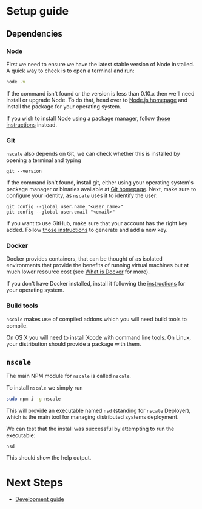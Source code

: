 # Setup guide

## Dependencies

### Node

First we need to ensure we have the latest stable version of
Node installed. A quick way to check is to open a terminal and run:

```sh
node -v
```

If the command isn't found or the version is less than 0.10.x
then we'll need install or upgrade Node. To do that, head over to
[Node.js homepage][nodejs] and install the package for your operating system.

If you wish to install Node using a package manager, follow
[those instructions](https://github.com/joyent/node/wiki/installing-node.js-via-package-manager)
instead.

### Git

`nscale` also depends on Git, we can check whether this is installed
by opening a terminal and typing

```
git --version
```

If the command isn't found, install git, either using your operating system's
package manager or binaries available at [Git homepage][git]. Next, make sure
to configure your identity, as `nscale` uses it to identify the user:

```
git config --global user.name "<user name>"
git config --global user.email "<email>"
```

If you want to use GitHub, make sure that your account has the right key added.
Follow [those instructions][generate-ssh-keys] to generate and add a new key.

### Docker

Docker provides containers, that can be thought of as isolated environments
that provide the benefits of running virtual machines but at much lower resource
cost (see [What is Docker][] for more).

If you don't have Docker installed, install it following the [instructions](docker-install)
for your operating system.

### Build tools
`nscale` makes use of compiled addons which you will need build tools to
compile.

On OS X you will need to install Xcode with command line tools. On Linux, your
distribution should provide a package with them.

## `nscale`

The main NPM module for `nscale` is called `nscale`. 

To install `nscale` we simply run

```sh
sudo npm i -g nscale
```

This will provide an executable named `nsd` (standing for `nscale` Deployer), 
which is the main tool for managing distributed systems deployment. 

We can test that the install was successful by attempting to run the executable:

```
nsd
```

This should show the help output. 

# Next Steps

* [Development guide][development-guide]

[nodejs]: http://nodejs.org
[git]: http://git-scm.org
[generate-ssh-keys]: https://help.github.com/articles/generating-ssh-keys/
[What is Docker]: https://www.docker.com/whatisdocker/
[docker-install]: https://docs.docker.com/installation/
[development-guide]: development-guide.md

